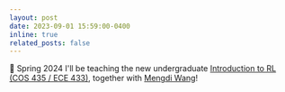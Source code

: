 ```yaml
---
layout: post
date: 2023-09-01 15:59:00-0400
inline: true
related_posts: false
---
```


:apple: Spring 2024 I'll be teaching the new undergraduate [Introduction to RL (COS 435 / ECE 433)](https://ben-eysenbach.github.io/intro-rl/), together with [Mengdi Wang](https://mwang.princeton.edu/)!
